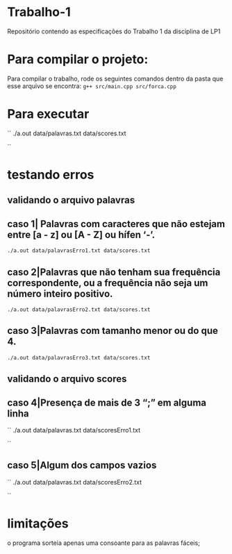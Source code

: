  # Trabalho-1
Repositório contendo as especificações do Trabalho 1 da disciplina de LP1

# Para compilar o projeto:
Para compilar o trabalho, rode os seguintes comandos dentro da pasta que esse arquivo se encontra:
``
g++ src/main.cpp src/forca.cpp
``
# Para executar
``
./a.out data/palavras.txt data/scores.txt

``
# testando erros

## validando o arquivo palavras

## caso 1| Palavras com caracteres que não estejam entre [a - z] ou [A - Z] ou hífen ‘-’. 
``
./a.out data/palavrasErro1.txt data/scores.txt
``
## caso 2|Palavras que não tenham sua frequência correspondente, ou a frequência não seja um número inteiro positivo. 
``
./a.out data/palavrasErro2.txt data/scores.txt
``
## caso 3|Palavras com tamanho menor ou do que 4. 
``
 ./a.out data/palavrasErro3.txt data/scores.txt
``
## validando o arquivo scores
## caso 4|Presença de mais de 3 “;” em alguma linha 

``
 ./a.out data/palavras.txt data/scoresErro1.txt

``
## caso 5|Algum dos campos vazios 

``
 ./a.out data/palavras.txt data/scoresErro2.txt

``
# limitações
o programa sorteia apenas uma consoante para as palavras fáceis;
